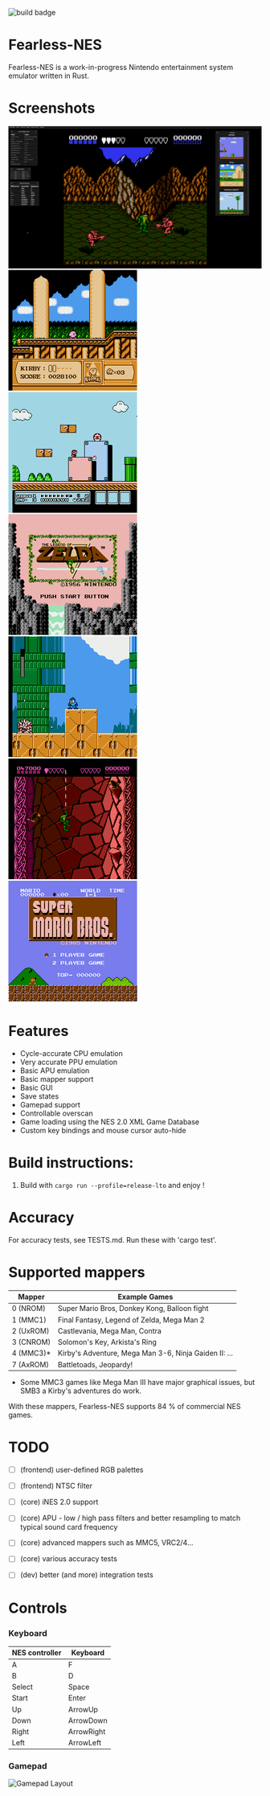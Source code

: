![build badge](https://github.com/TomasKralCZ/Fearless-NES/actions/workflows/build.yml/badge.svg)

# Fearless-NES
Fearless-NES is a work-in-progress Nintendo entertainment system emulator written in Rust.

# Screenshots

![GUI](screenshots/GUI.png)
![Kirby's Adventure](screenshots/Kirby'sAdventure.png)
![Super Mario Bros. 3](screenshots/SuperMarioBros3.png)
![Legend Of Zelda](screenshots/LegendOfZelda.png)
![Mega Man III](screenshots/MegaManIII.png)
![Battletoads](screenshots/Battletoads.png)
![Super Mario Bros](screenshots/SuperMarioBros.png)

# Features
- Cycle-accurate CPU emulation
- Very accurate PPU emulation
- Basic APU emulation
- Basic mapper support
- Basic GUI
- Save states
- Gamepad support
- Controllable overscan
- Game loading using the NES 2.0 XML Game Database
- Custom key bindings and mouse cursor auto-hide

# Build instructions:
1. Build with `cargo run --profile=release-lto` and enjoy !

# Accuracy
For accuracy tests, see TESTS.md.
Run these with 'cargo test'.

# Supported mappers
| Mapper | Example Games |
| -------| ------------- |
| 0 (NROM) | Super Mario Bros, Donkey Kong, Balloon fight |
| 1 (MMC1) | Final Fantasy, Legend of Zelda, Mega Man 2 |
| 2 (UxROM) | Castlevania, Mega Man, Contra |
| 3 (CNROM) | Solomon's Key, Arkista's Ring |
| 4 (MMC3)* | Kirby's Adventure, Mega Man 3-6, Ninja Gaiden II: ... |
| 7 (AxROM) | Battletoads, Jeopardy! |

* Some MMC3 games like Mega Man III have major graphical issues, but SMB3 a Kirby's adventures do work.

With these mappers, Fearless-NES supports 84 % of commercial NES games.

# TODO
- [ ] (frontend) user-defined RGB palettes
- [ ] (frontend) NTSC filter

- [ ] (core) iNES 2.0 support
- [ ] (core) APU - low / high pass filters and better resampling to match typical sound card frequency
- [ ] (core) advanced mappers such as MMC5, VRC2/4...
- [ ] (core) various accuracy tests

- [ ] (dev) better (and more) integration tests

# Controls
### Keyboard
| NES controller | Keyboard |
| -------------- | -------- |
| A  | F  |
| B  | D  |
| Select  | Space |
| Start  | Enter  |
| Up  | ArrowUp  |
| Down  | ArrowDown  |
| Right  | ArrowRight  |
| Left  | ArrowLeft  |

### Gamepad
![Gamepad Layout](https://raw.githubusercontent.com/TomasKralCZ/Fearless-NES/master/controller.svg)
